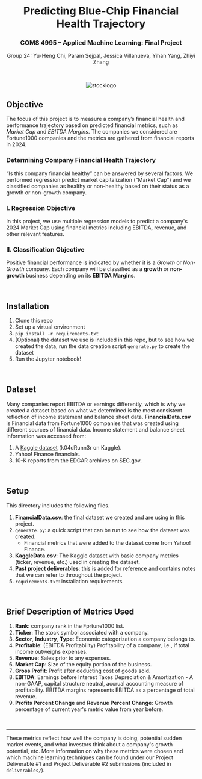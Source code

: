 <div align="center">

# Predicting Blue-Chip Financial Health Trajectory  

### COMS 4995 – Applied Machine Learning: Final Project 
Group 24: Yu-Heng Chi, Param Sejpal, Jessica Villanueva, Yihan Yang, Zhiyi Zhang 

<br>

![stocklogo](https://github.com/user-attachments/assets/3fccb9f8-36b9-4098-b516-139212f2b59b)

</div>

## Objective

The focus of this project is to measure a company’s financial health and performance trajectory based on predicted financial metrics, such as *Market Cap* and *EBITDA Margins*. The companies we considered are Fortune1000 companies and the metrics are gathered from financial reports in 2024.

### Determining Company Financial Health Trajectory

“Is this company financial healthy” can be answered by several factors. We performed regression predict market capitalization ("Market Cap") and we classified companies as healthy or non-healthy based on their status as a growth or non-growth company. 

### I. Regression Objective
In this project, we use multiple regression models to predict a company's 2024 Market Cap using financial metrics including EBITDA, revenue, and other relevant features.

### II. Classification Objective
Positive financial performance is indicated by whether it is a *Growth* or *Non-Growth* company. Each company will be classified as a **growth** or **non-growth** business depending on its **EBITDA Margins**. 

<br>

## Installation

1. Clone this repo
2. Set up a virtual environment
3. `pip install -r requirements.txt`
4. (Optional) the dataset we use is included in this repo, but to see how we created the data, run the data creation script `generate.py` to create the dataset
5. Run the Jupyter notebook!

<br>

## Dataset
Many companies report EBITDA or earnings differently, which is why we created a dataset based on what we determined is the most consistent reflection of income statement and balance sheet data. **FinancialData.csv** is Financial data from Fortune1000 companies that was created using different sources of financial data. Income statement and balance sheet information was accessed from:
 
1. A [Kaggle dataset](https://www.kaggle.com/datasets/jeannicolasduval/2024-fortune-1000-companies/data) (k04dRunn3r on Kaggle).
2. Yahoo! Finance financials.
3. 10-K reports from the EDGAR archives on SEC.gov.

<br>

## Setup
This directory includes the following files.

1. **FinancialData.csv**: the final dataset we created and are using in this project.
2. `generate.py`: a quick script that can be run to see how the dataset was created.
    * Financial metrics that were added to the dataset come from Yahoo! Finance.
3. **KaggleData.csv**: The Kaggle dataset with basic company metrics (ticker, revenue, etc.) used in creating the dataset. 
4. **Past project deliverables**: this is added for reference and contains notes that we can refer to throughout the project.
5. `requirements.txt`: installation requirements.

<br> 


## Brief Description of Metrics Used

1. **Rank**: company rank in the Fprtune1000 list.
2. **Ticker**: The stock symbol associated with a company.
3. **Sector**, **Industry**, **Type**: Economic categorization a company belongs to.
4. **Profitable**: (EBITDA Profitability) Profitability of a company, i.e., if total income outweighs expenses.
5. **Revenue**: Sales prior to any expenses.
6. **Market Cap**: Size of the equity portion of the business.
7. **Gross Profit**: Profit after deducting cost of goods sold.
8. **EBITDA**: Earnings before Interest Taxes Depreciation & Amortization - A non-GAAP, capital structure neutral, accrual accounting measure of profitability. EBITDA margins represents EBITDA as a percentage of total revenue.
9. **Profits Percent Change** and **Revenue Percent Change**: Growth percentage of current year's metric value from year before.
<br>

---

These metrics reflect how well the company is doing, potential sudden market events, and what investors think about a company's growth potential, etc. More information on why these metrics were chosen and which machine learning techniques can be found under our Project Deliverable #1 and Project Deliverable #2 submissions (included in `deliverables/`). 
